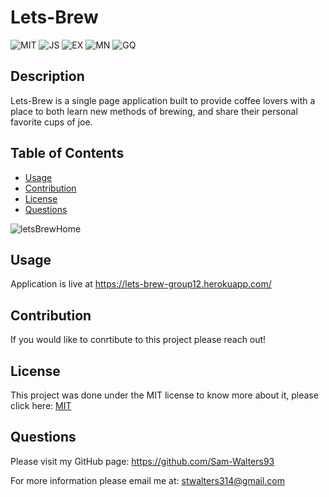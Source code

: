 # Lets-Brew

  ![MIT](https://img.shields.io/badge/License-MIT-green) ![JS](https://img.shields.io/badge/Language-JavaScript-Blue) ![EX](https://img.shields.io/badge/Software-Mongoose-yellow)
  ![MN](https://img.shields.io/badge/Software-React-red) ![GQ](https://img.shields.io/badge/Software-GraphQL-purple)

  ## Description
  Lets-Brew is a single page application built to provide coffee lovers with a place to both learn new methods of brewing, and share their personal favorite cups of joe. 

  ## Table of Contents
  * [Usage](#usage)
  * [Contribution](#contribution)
  * [License](#license)
  * [Questions](#questions)
  
  
![letsBrewHome](https://user-images.githubusercontent.com/68794066/126558838-490b80d6-1e8e-44c1-b61c-47b4048dce7c.PNG)
 
  ## Usage
  Application is live at https://lets-brew-group12.herokuapp.com/
  
  ## Contribution
  If you would like to conrtibute to this project please reach out!

  ## License
  This project was done under the MIT license to know more about it, please click here: [MIT](https://choosealicense.com/licenses/mit/)

  ## Questions
  Please visit my GitHub page: https://github.com/Sam-Walters93
  
  For more information please email me at: stwalters314@gmail.com

